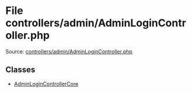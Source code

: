 File controllers/admin/AdminLoginController.php
=========

Source: [controllers/admin/AdminLoginController.php](https://github.com/PrestaShop/PrestaShop/blob/1.5.3.0/controllers/admin/AdminLoginController.php)


Classes
-------

* [AdminLoginControllerCore](class.AdminLoginControllerCore.md)

